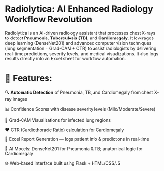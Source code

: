 # Radiolytica: AI Enhanced Radiology Workflow Revolution

Radiolytica is an AI-driven radiology assistant that processes chest X-rays to detect **Pneumonia**, **Tuberculosis (TB)**, and **Cardiomegaly**. It leverages deep learning (DenseNet201) and advanced computer vision techniques (lung segmentation + Grad-CAM + CTR) to assist radiologists by delivering real-time predictions, severity levels, and medical visualizations. It also logs results directly into an Excel sheet for workflow automation.
 
# 🚀 Features:

 🔍 **Automatic Detection** of Pneumonia, TB, and Cardiomegaly from chest X-ray images

 📊 Confidence Scores with disease severity levels (Mild/Moderate/Severe)

 📸 Grad-CAM Visualizations for infected lung regions

 ❤️ CTR (Cardiothoracic Ratio) calculation for Cardiomegaly

 📁 Excel Report Generation — logs patient info & predictions in real-time

 🧠 AI Models: DenseNet201 for Pneumonia & TB; anatomical logic for Cardiomegaly

 🌐 Web-based interface built using Flask + HTML/CSS/JS

